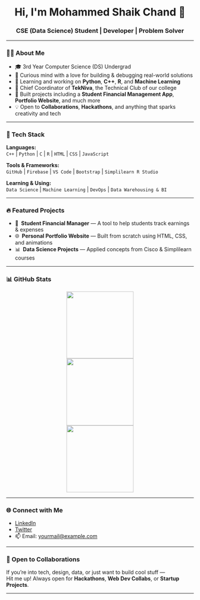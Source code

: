 <h1 align="center">Hi, I'm Mohammed Shaik Chand 👋</h1>
<h3 align="center">CSE (Data Science) Student | Developer | Problem Solver</h3>

---

### 👨‍💻 About Me

- 🎓 3rd Year Computer Science (DS) Undergrad  
- 🧠 Curious mind with a love for building & debugging real-world solutions  
- 🌱 Learning and working on **Python**, **C++**, **R**, and **Machine Learning**
- 💼 Chief Coordinator of **TekNiva**, the Technical Club of our college  
- 🚀 Built projects including a **Student Financial Management App**, **Portfolio Website**, and much more  
- 💡 Open to **Collaborations**, **Hackathons**, and anything that sparks creativity and tech

---

### 🧰 Tech Stack

**Languages:**  
`C++` | `Python` | `C` | `R` | `HTML` | `CSS` | `JavaScript`

**Tools & Frameworks:**  
`GitHub` | `Firebase` | `VS Code` | `Bootstrap` | `Simplilearn R Studio`

**Learning & Using:**  
`Data Science` | `Machine Learning` | `DevOps` | `Data Warehousing & BI`

---

### 🔥 Featured Projects

- 💸 **Student Financial Manager** — A tool to help students track earnings & expenses  
- 🌐 **Personal Portfolio Website** — Built from scratch using HTML, CSS, and animations  
- 📊 **Data Science Projects** — Applied concepts from Cisco & Simplilearn courses  

---

### 📊 GitHub Stats

<p align="center">
  <img src="https://github-readme-stats.vercel.app/api?username=shaikchand&show_icons=true&theme=github_dark" height="180em" />
  <br />
  <img src="https://github-readme-streak-stats.herokuapp.com/?user=shaikchand&theme=github-dark" height="180em"/>
  <br />
  <img src="https://github-readme-stats.vercel.app/api/top-langs/?username=shaikchand&layout=compact&theme=tokyonight" height="180em"/>
</p>

---

### 🌐 Connect with Me

- [LinkedIn](https://www.linkedin.com/in/your-link)  
- [Twitter](https://x.com/your-handle)  
- 📫 Email: yourmail@example.com  

---

### 🤝 Open to Collaborations

If you’re into tech, design, data, or just want to build cool stuff —  
Hit me up! Always open for **Hackathons**, **Web Dev Collabs**, or **Startup Projects**.

---
